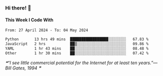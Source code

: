 ### Hi there! 👋

#### This Week I Code With
<!--START_SECTION:waka-->

```txt
From: 27 April 2024 - To: 04 May 2024

Python       13 hrs 49 mins  █████████████████░░░░░░░░   67.83 %
JavaScript   2 hrs           ██▒░░░░░░░░░░░░░░░░░░░░░░   09.86 %
YAML         1 hr 43 mins    ██░░░░░░░░░░░░░░░░░░░░░░░   08.48 %
Other        1 hr 30 mins    ██░░░░░░░░░░░░░░░░░░░░░░░   07.42 %
```

<!--END_SECTION:waka-->

<!--STARTS_HERE_QUOTE_README-->
<i>❝“I see little commercial potential for the Internet for at least ten years.”— Bill Gates, 1994   ❞</i>
<!--ENDS_HERE_QUOTE_README-->
